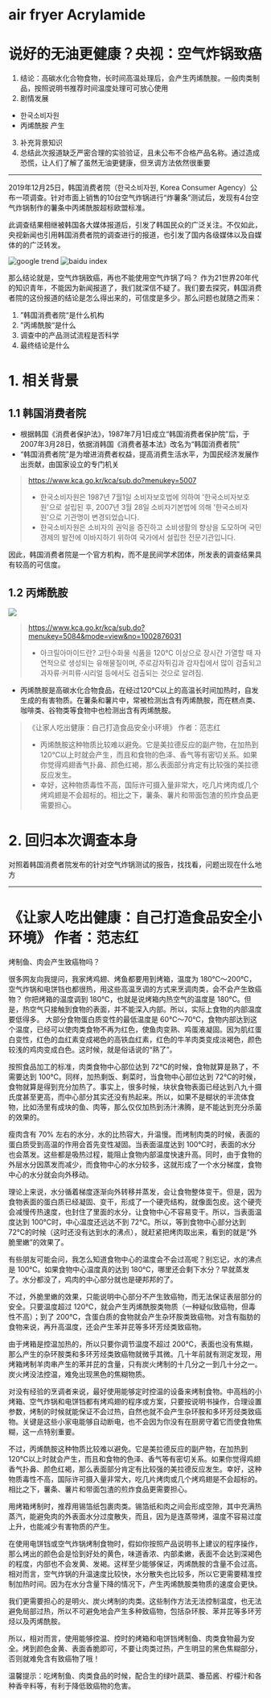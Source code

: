 # air fryer Acrylamide


# 说好的无油更健康？央视：空气炸锅致癌

1. 结论：高碳水化合物食物，长时间高温处理后，会产生丙烯酰胺。一般肉类制品，按照说明书推荐时间温度处理可可放心使用
2. 剧情发展
  - 한국소비자원
  - 丙烯酰胺 产生
3. 补充背景知识
4. 总结此次报道缺乏严密合理的实验验证，且未公布不合格产品名称。通过造成恐慌，让人们了解了虽然无油更健康，但烹调方法依然很重要

-----

2019年12月25日，韩国消费者院（한국소비자원, Korea Consumer Agency）公布一项调查。针对市面上销售的10台空气炸锅进行“炸薯条”测试后，发现有4台空气炸锅制作的薯条中丙烯酰胺超标欧盟标准。

此调查结果相继被韩国各大媒体报道后，引发了韩国民众的广泛关注。不仅如此，央视新闻也引用韩国消费者院的调查进行的报道，也引发了国内各级媒体以及自媒体的的广泛转发。

![google trend]()
![baidu index]()

那么结论就是，空气炸锅致癌，再也不能使用空气炸锅了吗？ 作为21世界20年代的知识青年，不能因为新闻报道了，我们就深信不疑了。我们要去探究，韩国消费者院的这份报道的结论是怎么得出来的，可信度是多少。那么问题也就随之而来：

1. ”韩国消费者院“是什么机构
2. ”丙烯酰胺“是什么
3. 调查中的产品测试流程是否科学
4. 最终结论是什么

# 1. 相关背景
## 1.1 韩国消费者院

- 根据韩国《消费者保护法》，1987年7月1日成立“韩国消费者保护院”后，于2007年3月28日，依据消韩国《消费者基本法》改名为“韩国消费者院”
- “韩国消费者院”是为增进消费者权益，提高消费生活水平，为国民经济发展作出贡献，由国家设立的专门机关

> https://www.kca.go.kr/kca/sub.do?menukey=5007
> - 한국소비자원은 1987년 7월1일 소비자보호법에 의하여 '한국소비자보호원'으로 설립된 후, 2007년 3월 28일 소비자기본법에 의해 '한국소비자원'으로 기관명이 변경되었습니다.
> - 한국소비자원은 소비자의 권익을 증진하고 소비생활의 향상을 도모하며 국민경제의 발전에 이바지하기 위하여 국가에서 설립한 전문기관입니다.

因此，韩国消费者院是一个官方机构，而不是民间学术团体，所发表的调查结果具有较高的可信度。

## 1.2 丙烯酰胺

![](https://bkimg.cdn.bcebos.com/pic/9358d109b3de9c82e504a8fd6381800a19d8435a@wm_1,g_7,k_d2F0ZXIvYmFpa2U4MA==,xp_5,yp_5)

> https://www.kca.go.kr/kca/sub.do?menukey=5084&mode=view&no=1002876031
> - 아크릴아마이드란? 고탄수화물 식품을 120°C 이상으로 장시간 가열할 때 자연적으로 생성되는 유해물질이며, 주로감자튀김과 감자칩에서 많이 검출되고 과자류·커피류·시리얼 등에서도 검출되는 것으로 알려짐.

- 丙烯酰胺是高碳水化合物食品，在经过120°C以上的高温长时间加热时，自发生成的有害物质。在薯条和薯片中，常被检测出含有丙烯酰胺，而在糕点类、咖啡类、谷物类等食物中也检测出含有丙烯酰胺。

> 《让家人吃出健康：自己打造食品安全小环境》 作者：范志红 
> - 丙烯酰胺这种物质比较难以避免。它是美拉德反应的副产物，在加热到 120℃以上时就会产生，而且和食物的色泽、香气等有密切关系。如果你觉得鸡翅香气扑鼻、颜色红褐，那么表面部分肯定有比较强的美拉德反应发生。
> - 幸好，这种物质毒性不高，国际许可摄入量非常大，吃几片烤肉或几个烤鸡翅是不会超标的。相比之下，薯条、薯片和带面包渣的煎炸食品更需要担心。



# 2. 回归本次调查本身

对照着韩国消费者院发布的针对空气炸锅测试的报告，找找看，问题出现在什么地方












-----

# 《让家人吃出健康：自己打造食品安全小环境》 作者：范志红 


烤制鱼、肉会产生致癌物吗？

很多网友向我提问，我家烤鸡翅、烤鱼都要用到烤箱，温度为 180℃～200℃，空气炸锅和电饼铛也都很热，用这些高温烹调的方式来烹调肉类，会不会产生致癌物？
你把烤箱的温度调到 180℃，也就是说烤箱内热空气的温度是 180℃。但是，热空气只接触到食物的表面，并不能深入内部。所以，实际上食物的内部温度要低得多。
大部分食物蛋白质变性的最低温度是 60℃～70℃，食物内部达到这个温度，已经可以使肉类食物不再为红色，使鱼肉变熟、鸡蛋液凝固。因为肌红蛋白变性，红色的血红素变成褐色的高铁血红素，红色的牛羊肉类变成淡褐色，颜色较浅的鸡肉变成白色。这时候，就是俗话说的“熟了”。

按照食品加工的标准，肉类食物中心部位达到 72℃的时候，食物就算是熟了，不需要达到 100℃。同样，加热剩饭、剩菜时，当食物中心部位达到 72℃的时候，食物就算是得到充分加热了。事实上，很多时候，块状食物表面已经达到八九十摄氏度甚至更高，而中心部分其实还没有热起来。所以，如果不是糊状的半流体食物，比如汤里有成块的鱼、肉等，那么仅仅加热到汤汁沸腾，是不能达到充分杀菌的效果的。

瘦肉含有 70% 左右的水分，水的比热容大，升温慢。而烤制肉类的时候，表面的蛋白质受到高温的作用会首先变性凝固。当表面温度达到 100℃时，表面的水分也会蒸发。这些都是吸热过程，能阻止食物内部温度快速升高。同时，由于食物的外层水分因蒸发而减少，而食物中心的水分较多，这就形成了一个水分梯度，食物中心的水分就会向外移动。

理论上来说，水分循着梯度逐渐向外转移并蒸发，会让食物整体变干。但是，因为食物表面的蛋白质已经凝固、变干，形成了一个硬壳结构，就像面包皮。这个硬壳会减慢传热速度，也封住了里面的水分，让食物中心不容易变干。所以，当表面温度达到 100℃时，中心温度还远达不到 72℃。所以，等到食物中心部分达到 72℃的时候（这时还没有达到水的沸点），就赶紧把烤肉取出来，看到的就是“外脆里嫩”的效果了。

有些朋友可能会问，我怎么知道食物中心的温度会不会过高呢？别忘记，水的沸点是 100℃。如果食物中心温度真的达到 180℃，哪里还会剩下水分？早就蒸发了。水分都没了，鸡肉的中心部分就也是硬邦邦的了。

不过，外脆里嫩的效果，只能说明中心部分不产生致癌物，而无法保证表层部分的安全。只要温度超过 120℃，就会产生丙烯酰胺类物质（一种疑似致癌物，但毒性不高）；到了 200℃，含蛋白质的食物就会产生杂环胺类致癌物。对含有脂肪的食物来说，再升高温度，还会产生苯并芘等多环芳烃类致癌物。

由于烤箱是控温加热的，所以只要你调节温度不超过 200℃，表面也没有焦糊，那么产生的杂环胺类和多环芳烃类致癌物就微乎其微。几十年前就有测定发现，用烤箱烤制羊肉串产生的苯并芘的含量，只有炭火烤制的十几分之一到几十分之一。炭火烤没法控温，难免出现黑色的焦糊物质。

对没有经验的烹调者来说，最好使用能够定时控温的设备来烤制食物。中高档的小烤箱、空气炸锅和电饼铛都有烤鸡翅的程序或方案，只要按说明书操作，合理设置参数，烤制的时候就能保证不会过热，自然也就不会产生杂环胺和多环芳烃类致癌物。关键是这些小家电能够自动断电，也不会因为你没有在厨房守着它而使食物焦糊，这一点特别重要。

不过，丙烯酰胺这种物质比较难以避免。它是美拉德反应的副产物，在加热到 120℃以上时就会产生，而且和食物的色泽、香气等有密切关系。如果你觉得鸡翅香气扑鼻、颜色红褐，那么表面部分肯定有比较强的美拉德反应发生。幸好，这种物质毒性不高，国际许可摄入量非常大，吃几片烤肉或几个烤鸡翅是不会超标的。相比之下，薯条、薯片和带面包渣的煎炸食品更需要担心。

用烤箱烤制时，推荐用锡箔纸包裹肉类。锡箔纸和肉之间会形成空隙，其中充满热蒸汽，能避免肉的外表面水分过度散失，而且，因为是连蒸带烤，温度不容易过度上升，也能减少有害物质的产生。

在使用电饼铛或空气炸锅烤制食物时，假如你按照产品说明书上建议的程序操作，那么烤出的颜色会是恰到好处的黄色，味道香浓、内部柔嫩，表面不会达到深褐色的程度，内部也不会发黄、发褐。这样至少能够保证，丙烯酰胺的含量不会过高。相对而言，空气炸锅的升温速度比较快，水分散失也比较多，所以它更需要精准控制加热时间。因为在水分含量下降的情况下，产生丙烯酰胺类物质的速度会更快。

我们更需要担心的是明火、炭火烤制的肉类。这些制作方法无法控制温度，也无法避免局部过热，所以不可避免地会产生多种致癌物，包括杂环胺、苯并芘等多环芳烃以及丙烯酰胺。

所以，相对而言，使用能够控温、控时的烤箱和电饼铛烤制鱼、肉类食物最为安全。烤到颜色金黄、表面香脆即可，不要让肉类过热，产生明显的黑色焦糊部分，否则就难免含有致癌物了哦！

温馨提示：吃烤制鱼、肉类食品的时候，配合生的绿叶蔬菜、番茄酱、柠檬汁和各种香辛料等，有利于降低致癌物的危害。
